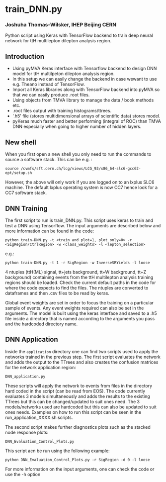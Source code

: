 
#              train_DNN.py
###         Joshuha Thomas-Wilsker, IHEP Beijing CERN

Python script using Keras with TensorFlow
backend to train deep neural network for
ttH multilepton dilepton analysis region.

## Introduction
- Using pyMVA Keras interface with Tensorflow backend to design DNN model for ttH multilpeton dilepton analysis region.
- In this setup we can easily change the backend in case wewant to use e.g. Theano instead of TensorFlow.
- Import all Keras libraries along with TensorFlow backend into pyMVA so that we can easily produce .root files.
- Using objects from TMVA library to manage the data / book methods etc.
- .root files output with training histograms/ttrees.
- '.h5' file (stores multidimensional arrays of scientific data) stores model.
- pyKeras much faster and better performing (integral of ROC) than TMVA DNN especially when going to higher number of hidden layers.

## New shell
When you first open a new shell you only need to run the commands to source a software stack. This can be e.g. :
```
source /cvmfs/sft.cern.ch/lcg/views/LCG_93/x86_64-slc6-gcc62-opt/setup.sh
```
However, the above will only work if you are logged on to an lxplus SLC6 machine. The default lxplus operating system is now CC7 hence look for a CC7 software stack.

## DNN Training
The first script to run is train_DNN.py. This script uses keras to train and test a DNN using Tensorflow. The input arguments are described below and more information can be found in the code:
```
python train-DNN.py -t <train and plot=1, plot only=0> -r <SigRegion/CtrlRegion> -w <class_weights> -l <lepton_selection>
```
e.g.:
```
python train-DNN.py -t 1 -r SigRegion -w InverseSRYields -l loose
```
4 ntuples (ttH(ML) signal, tt+jets background, tt+W background, tt+Z background) containing events from the ttH multilepton analysis training regions should be loaded. Check the current default paths in the code for where the code expects to find the files. The ntuples are converted to dataframes and then .csv files to be read by keras.

Global event weights are set in order to focus the training on a particular sample of events. Any event weights required can also be set in the arguments. The model is built using the keras interface and saved to a .h5 file inside a directory that is named according to the arguments you pass and the hardcoded directory name.

## DNN Application
Inside the `application` directory one can find two scripts used to apply the networks trained in the previous step. The first script evaluates the network and adds the output to the TTrees and also creates the confusion matrices for the network application region:
```
DNN_application.py
```
These scripts will apply the network to events from files in the directory hard coded in the script (can be read from EOS). The code currently evaluates 3 models simultaneously and adds the results to the existing TTrees but this can be changed/updated to suit ones need. The 3 models/networks used are hardcoded but this can also be updated to suit ones needs. Examples on how to run this script can be seen in the run_application_XXXX.sh scripts.

The second script makes further diagnostics plots such as the stacked node response plots:
```
DNN_Evaluation_Control_Plots.py
```
This script acn be run using the following example:
```
python DNN_Evaluation_Control_Plots.py -r SigRegion -d 0 -l loose
```
For more information on the input arguments, one can check the code or use the -h option
